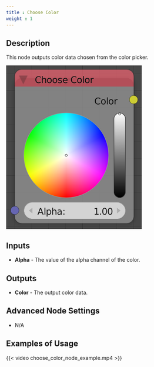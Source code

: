 ```yaml
---
title : Choose Color
weight : 1
---
```


## Description

This node outputs color data chosen from the color picker.

![image](choose_color_node.png)

## Inputs

  - **Alpha** - The value of the alpha channel of the color.

## Outputs

  - **Color** - The output color data.

## Advanced Node Settings

  - N/A

## Examples of Usage

{{< video choose_color_node_example.mp4 >}}
